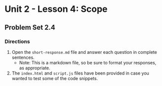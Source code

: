 # Unit 2 - Lesson 4: Scope
## Problem Set 2.4

### Directions
1. Open the `short-response.md` file and answer each question in complete sentences.
    * Note: This is a markdown file, so be sure to format your responses, as appropriate.
2. The `index.html` and `script.js` files have been provided in case you wanted to test some of the code snippets.

